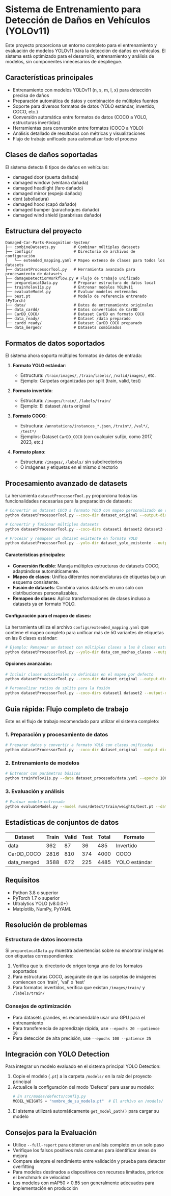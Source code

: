 # Sistema de Entrenamiento para Detección de Daños en Vehículos (YOLOv11)

Este proyecto proporciona un entorno completo para el entrenamiento y evaluación de modelos YOLOv11 para la detección de daños en vehículos. El sistema está optimizado para el desarrollo, entrenamiento y análisis de modelos, sin componentes innecesarios de despliegue.

## Características principales

- Entrenamiento con modelos YOLOv11 (n, s, m, l, x) para detección precisa de daños
- Preparación automática de datos y combinación de múltiples fuentes
- Soporte para diversos formatos de datos (YOLO estándar, invertido, COCO, etc.)
- Conversión automática entre formatos de datos (COCO a YOLO, estructuras invertidas)
- Herramientas para conversión entre formatos (COCO a YOLO)
- Análisis detallado de resultados con métricas y visualizaciones
- Flujo de trabajo unificado para automatizar todo el proceso

## Clases de daños soportadas

El sistema detecta 8 tipos de daños en vehículos:
- damaged door (puerta dañada)
- damaged window (ventana dañada)
- damaged headlight (faro dañado)
- damaged mirror (espejo dañado)
- dent (abolladura)
- damaged hood (capó dañado)
- damaged bumper (parachoques dañado)
- damaged wind shield (parabrisas dañado)

## Estructura del proyecto

```
Damaged-Car-Parts-Recognition-System/
├── combineDatasets.py        # Combinar múltiples datasets
├── configs/                  # Directorio de archivos de configuración
│   └── extended_mapping.yaml # Mapeo extenso de clases para todos los datasets
├── datasetProcessorTool.py   # Herramienta avanzada para procesamiento de datasets
├── damageDetectionWorkflow.py # Flujo de trabajo unificado
├── prepareLocalData.py       # Preparar estructura de datos local
├── trainYolov11s.py          # Entrenar modelos YOLOv11
├── evaluateModel.py          # Evaluar modelos entrenados
├── best.pt                   # Modelo de referencia entrenado (PyTorch)
├── data/                     # Datos de entrenamiento originales
├── data_cardd/               # Datos convertidos de CarDD
├── CarDD_COCO/               # Dataset CarDD en formato COCO
├── data_ready/               # Dataset /data preparado
├── cardd_ready/              # Dataset CarDD_COCO preparado
└── data_merged/              # Datasets combinados
```

## Formatos de datos soportados

El sistema ahora soporta múltiples formatos de datos de entrada:

1. **Formato YOLO estándar**: 
   - Estructura: `/train/images/`, `/train/labels/`, `/valid/images/`, etc.
   - Ejemplo: Carpetas organizadas por split (train, valid, test)

2. **Formato invertido**: 
   - Estructura: `/images/train/`, `/labels/train/`
   - Ejemplo: El dataset `/data` original

3. **Formato COCO**: 
   - Estructura: `/annotations/instances_*.json`, `/train*/`, `/val*/`, `/test*/`
   - Ejemplos: Dataset `CarDD_COCO` (con cualquier sufijo, como 2017, 2023, etc.)

4. **Formato plano**: 
   - Estructura: `/images/`, `/labels/` sin subdirectorios
   - O imágenes y etiquetas en el mismo directorio

## Procesamiento avanzado de datasets

La herramienta `datasetProcessorTool.py` proporciona todas las funcionalidades necesarias para la preparación de datasets:

```bash
# Convertir un dataset COCO a formato YOLO con mapeo personalizado de clases
python datasetProcessorTool.py --coco-dir dataset_original --output-dir dataset_procesado --config configs/extended_mapping.yaml

# Convertir y fusionar múltiples datasets
python datasetProcessorTool.py --coco-dirs dataset1 dataset2 dataset3 --output-dir datasets_combinados --merge

# Procesar y remapear un dataset existente en formato YOLO
python datasetProcessorTool.py --yolo-dir dataset_yolo_existente --output-dir dataset_remapeado --use-remapping --config configs/extended_mapping.yaml
```

#### Características principales:

- **Conversión flexible**: Maneja múltiples estructuras de datasets COCO, adaptándose automáticamente.
- **Mapeo de clases**: Unifica diferentes nomenclaturas de etiquetas bajo un esquema consistente.
- **Fusión de datasets**: Combina varios datasets en uno solo con distribuciones personalizables.
- **Remapeo de clases**: Aplica transformaciones de clases incluso a datasets ya en formato YOLO.

#### Configuración para el mapeo de clases:

La herramienta utiliza el archivo `configs/extended_mapping.yaml` que contiene el mapeo completo para unificar más de 50 variantes de etiquetas en las 8 clases estándar:

```bash
# Ejemplo: Remapear un dataset con múltiples clases a las 8 clases estándar
python datasetProcessorTool.py --yolo-dir data_con_muchas_clases --output-dir data_estandarizado --use-remapping --config configs/extended_mapping.yaml
```

#### Opciones avanzadas:

```bash
# Incluir clases adicionales no definidas en el mapeo por defecto
python datasetProcessorTool.py --coco-dir dataset_original --output-dir dataset_procesado --allow-new-classes

# Personalizar ratios de splits para la fusión
python datasetProcessorTool.py --coco-dirs dataset1 dataset2 --output-dir resultado --merge --split-ratios 0.8,0.1,0.1
```

## Guía rápida: Flujo completo de trabajo

Este es el flujo de trabajo recomendado para utilizar el sistema completo:

### 1. Preparación y procesamiento de datos

```bash
# Preparar datos y convertir a formato YOLO con clases unificadas
python datasetProcessorTool.py --coco-dir dataset_original --output-dir dataset_procesado --config configs/extended_mapping.yaml
```

### 2. Entrenamiento de modelos

```bash
# Entrenar con parámetros básicos
python trainYolov11s.py --data dataset_procesado/data.yaml --epochs 100 --batch 16 --device 0
```

### 3. Evaluación y análisis

```bash
# Evaluar modelo entrenado
python evaluateModel.py --model runs/detect/train/weights/best.pt --data dataset_procesado/data.yaml --full-report
```

## Estadísticas de conjuntos de datos

| Dataset      | Train | Valid | Test | Total | Formato            |
|--------------|-------|-------|------|-------|-------------------|
| data         | 362   | 87    | 36   | 485   | Invertido         |
| CarDD_COCO   | 2816  | 810   | 374  | 4000  | COCO              |
| data_merged  | 3588  | 672   | 225  | 4485  | YOLO estándar     |

## Requisitos

- Python 3.8 o superior
- PyTorch 1.7 o superior
- Ultralytics YOLO (v8.0.0+)
- Matplotlib, NumPy, PyYAML

## Resolución de problemas

### Estructura de datos incorrecta

Si `prepareLocalData.py` muestra advertencias sobre no encontrar imágenes con etiquetas correspondientes:

1. Verifica que tu directorio de origen tenga uno de los formatos soportados
2. Para estructuras COCO, asegúrate de que las carpetas de imágenes comiencen con 'train', 'val' o 'test'
3. Para formatos invertidos, verifica que existan `/images/train/` y `/labels/train/`

### Consejos de optimización

- Para datasets grandes, es recomendable usar una GPU para el entrenamiento
- Para transferencia de aprendizaje rápida, use `--epochs 20 --patience 10`
- Para detección de alta precisión, use `--epochs 100 --patience 25`

## Integración con YOLO Detection

Para integrar un modelo evaluado en el sistema principal YOLO Detection:

1. Copie el modelo (`.pt`) a la carpeta `/models/` en la raíz del proyecto principal
2. Actualice la configuración del modo 'Defects' para usar su modelo:
   ```python
   # En src/modes/defects/config.py
   MODEL_WEIGHTS = "nombre_de_su_modelo.pt"  # El archivo en /models/
   ```
3. El sistema utilizará automáticamente `get_model_path()` para cargar su modelo

## Consejos para la Evaluación

- Utilice `--full-report` para obtener un análisis completo en un solo paso
- Verifique los falsos positivos más comunes para identificar áreas de mejora
- Compare siempre el rendimiento entre validación y prueba para detectar overfitting
- Para modelos destinados a dispositivos con recursos limitados, priorice el benchmark de velocidad
- Los modelos con mAP50 > 0.85 son generalmente adecuados para implementación en producción
